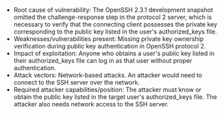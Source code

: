 - Root cause of vulnerability: The OpenSSH 2.3.1 development snapshot omitted the challenge-response step in the protocol 2 server, which is necessary to verify that the connecting client possesses the private key corresponding to the public key listed in the user's authorized_keys file.
- Weaknesses/vulnerabilities present: Missing private key ownership verification during public key authentication in OpenSSH protocol 2.
- Impact of exploitation: Anyone who obtains a user's public key listed in their authorized_keys file can log in as that user without proper authentication.
- Attack vectors: Network-based attacks. An attacker would need to connect to the SSH server over the network.
- Required attacker capabilities/position: The attacker must know or obtain the public key listed in the target user's authorized_keys file. The attacker also needs network access to the SSH server.